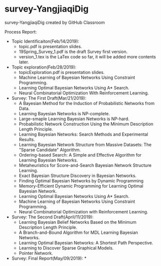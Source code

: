 # survey-YangjiaqiDig
survey-YangjiaqiDig created by GitHub Classroom

Process Report:
* Topic Identificaiton(Feb/14/2019):  
  * topic.pdf is presentation slides.
  * 19Spring_Survey_1.pdf is the draft Survey first version.
  * version_1.tex is the LaTex code so far, it will be added more contents later.
* Topic exploration(Feb/28/2019):
  * topicExploration.pdf is presentation slides.
  * Machine Learning of Bayesian Networks Using Constraint Programming.
  * Learning Optimal Bayesian Networks Using A* Search.
  * Neural Combinatorial Optimization With Reinforcement Learning.
* Survey: The First Draft(Mar/21/2019):
  * A Bayesian Method for the Induction of Probabilistic Networks from Data.
  * Learning Bayesian Networks is NP-complete.
  * Large-smaple Learning Bayesian Networks is NP-hard.
  * Probabilistic Network Construction Using the Minimum Description Length Principle.
  * Learning Bayesian Networks: Search Methods and Experimental Results.
  * Learning Bayesian Network Structure from Massive Datasets: The "Sparse Candidate" Algorithm.
  * Ordering-based Search: A Simple and Effective Algorithm for Learning Bayesian Networks.
  * Metaheuristics for Score-and-Search Bayesian Network Structure Learning.
  * Exact Bayesian Structure Discovery in Bayesian Networks.
  * Finding Optimal Bayesian Networks by Dynamic Programming
  * Memory-Efficient Dynamic Programming for Learning Optimal Bayesian Network.
  * Learning Optimal Bayesian Networks Using A* Search.
  * Machine Learning of Bayesian Networks Using Constraint Programming.
  * Neural Combinatorial Optimization with Reinforcement Learning.
* Survey: The Second Draft(April/11/2019):
  * Learning Bayesian Belief Networks Based on the Minimum Description Length Principle.
  * A Branch-and-Bound Algorithm for MDL Learning Bayesian Networks.
  * Learning Optimal Bayesian Networks: A Shortest Path Perspective.
  * Learning to Discover Sparse Graphical Models.
  * Pointer Network.
* Survey: Final Report(May/09/2019):
  *
